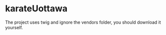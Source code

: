 # karateUottawa
The project uses twig and ignore the vendors folder, you should download it yourself.
